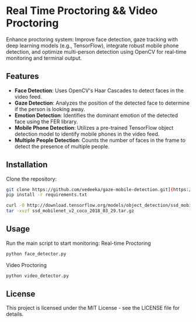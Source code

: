 # Real Time Proctoring && Video Proctoring

Enhance proctoring system: Improve face detection, gaze tracking with deep learning models (e.g., TensorFlow), integrate robust mobile phone detection, and optimize multi-person detection using OpenCV for real-time monitoring and terminal output.

## Features

- **Face Detection**: Uses OpenCV's Haar Cascades to detect faces in the video feed.
- **Gaze Detection**: Analyzes the position of the detected face to determine if the person is looking away.
- **Emotion Detection**: Identifies the dominant emotion of the detected face using the FER library.
- **Mobile Phone Detection**: Utilizes a pre-trained TensorFlow object detection model to identify mobile phones in the video feed.
- **Multiple People Detection**: Counts the number of faces in the frame to detect the presence of multiple people.

## Installation

Clone the repository:
```bash
git clone https://github.com/vedeeka/gaze-mobile-detection.git](https://github.com/vedeeka/Proctoring.git)
pip install -r requirements.txt

curl -O http://download.tensorflow.org/models/object_detection/ssd_mobilenet_v2_coco_2018_03_29.tar.gz
tar -xvzf ssd_mobilenet_v2_coco_2018_03_29.tar.gz

```
## Usage
Run the main script to start monitoring:
Real-time Proctoring

```bash
python face_detector.py
```
Video Proctoring

```bash
python video_detector.py
```

## License
This project is licensed under the MIT License - see the LICENSE file for details.
